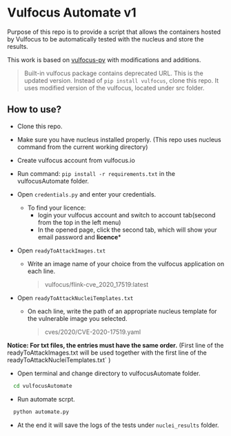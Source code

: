 # Vulfocus Automate v1

Purpose of this repo is to provide a script that allows the containers hosted by Vulfocus to be automatically tested with the nucleus and store the results.

This work is based on  [vulfocus-py](https://github.com/fofapro/vulfocus-py) with modifications and additions.


> Built-in vulfocus package contains deprecated URL. This is
> the updated version. Instead of `pip install vulfocus`, clone this repo.
> It uses modified version of the vulfocus, located under src folder.

##  How to use?
- Clone this repo.
- Make sure you have nucleus installed properly. (This repo uses nucleus command from the current working directory)
- Create vulfocus account from vulfocus.io
- Run command: `pip install -r requirements.txt` in the vulfocusAutomate folder.
- Open `credentials.py` and enter your credentials.
	- To find your licence:
		- login your vulfocus account and switch to account tab(second from the top in the left menu)
		- In the opened page, click the second tab, which will show your email password and **licence***
-  Open `readyToAttackImages.txt`
	- Write an image name of your choice from the vulfocus application on each line.
		> vulfocus/flink-cve_2020_17519:latest

- Open  `readyToAttackNucleiTemplates.txt`
	-	On each line, write the path of an appropriate nucleus template for the vulnerable image you selected.
		> cves/2020/CVE-2020-17519.yaml

 **Notice: For txt files, the entries must have the same order.** 
	(First line of the readyToAttackImages.txt will be used together with the first line of the readyToAttackNucleiTemplates.txt`  )
 
 - Open terminal and change directory to vulfocusAutomate folder.
```bash
  cd vulfocusAutomate
```
- Run automate scrpt.
```bash
  python automate.py 
```
- At the end it will save the logs of the tests under `nuclei_results` folder.
